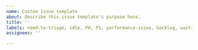 ```yaml
---
name: Custom issue template
about: Describe this issue template's purpose here.
title: ''
labels: need-to-triage, idle, P0, P1, performance-issue, backlog, waiting-for-customer
assignees: ''

---
```



